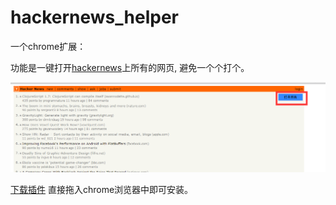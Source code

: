 # hackernews_helper

一个chrome扩展：

功能是一键打开[hackernews](https://news.ycombinator.com/news)上所有的网页,
避免一个个打个。


![效果图](/view.png)


[下载插件](/hackernews_helper.crx)
直接拖入chrome浏览器中即可安装。
